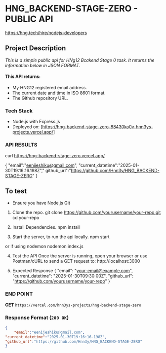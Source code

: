 # HNG_BACKEND-STAGE-ZERO - PUBLIC API 
 https://hng.tech/hire/nodejs-developers


## Project Description
*This is a simple public api for HNg12 Bcakend Stage 0 task. It returns the information below in JSON FORMAT.*

#### This API returns:
- My HNG12 registered email address.
- The current date and time in ISO 8601 format.
- The Github repository URL.

### Tech Stack
- Node.js with Express.js
- Deployed on: [https://hng-backend-stage-zero-88430ko0v-hnn3ys-projects.vercel.app/] 

### API RESULTS
 curl https://hng-backend-stage-zero.vercel.app/

{
    "email":"eenijeshiku@gmail.com",
    "current_datetime":"2025-01-30T19:16:16.198Z","
    github_url":"https://github.com/Hnn3y/HNG_BACKEND-STAGE-ZERO"
}


## To test
- Ensure you have 
Node.js 
Git

1. Clone the repo. 
git clone https://github.com/yourusername/your-repo.git
cd your-repo

2. Install Dependencies.
npm install

3. Start the server, to run the api locally.
npm start

or if using nodemon
nodemon index.js

4. Test the API
Once the server is running, open your browser or use Postman/cURL to send a GET request to:
http://localhost:3000

5. Expected Response
{
  "email": "your-email@example.com",
  "current_datetime": "2025-01-30T09:30:00Z",
  "github_url": "https://github.com/yourusername/your-repo"
}



### END POINT
**GET** `https://vercel.com/hnn3ys-projects/hng-backend-stage-zero`

### Response Format (`200 OK`)
```json
{
    "email":"eenijeshiku@gmail.com",
"current_datetime":"2025-01-30T19:16:16.198Z",
"github_url":"https://github.com/Hnn3y/HNG_BACKEND-STAGE-ZERO"
} 
